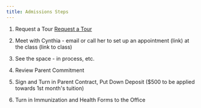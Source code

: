 ```yaml
---
title: Admissions Steps
---
```


1. Request a Tour <a href="https://legup.care/seattle/ballard/daycare/lighthouse-montessori/tour"> Request a Tour </a>

2. Meet with Cynthia - email or call her to set up an appointment (link) at the class (link to class)

3. See the space - in process, etc.

4. Review Parent Commitment

5. Sign and Turn in Parent Contract, Put Down Deposit ($500 to be applied towards 1st month's tuition)

6. Turn in Immunization and Health Forms to the Office
